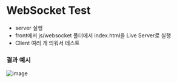 # WebSocket Test
- server 실행
- front에서 js/websocket 폴더에서 index.html을 Live Server로 실행
- Client 여러 개 띄워서 테스트

### 결과 예시
![image](/uploads/068594bde3ae94ed6313d99ea0d44af1/image.png)
